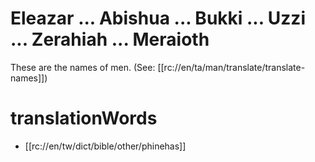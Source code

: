 # Eleazar ... Abishua ... Bukki ... Uzzi ... Zerahiah ... Meraioth

These are the names of men. (See: [[rc://en/ta/man/translate/translate-names]])

# translationWords

* [[rc://en/tw/dict/bible/other/phinehas]]